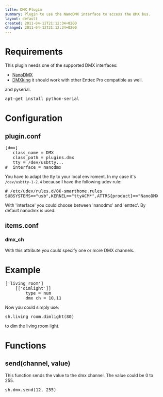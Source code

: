 ```yaml
---
title: DMX Plugin
summary: Plugin to use the NanoDMX interface to access the DMX bus.
layout: default
created: 2011-04-12T21:12:34+0200
changed: 2011-04-12T21:12:34+0200
---
```


Requirements
============
This plugin needs one of the supported DMX interfaces:

   * [NanoDMX](http://www.dmx4all.de/)
   * [DMXking](http://www.dmxking.com) it should work with other Enttec Pro compatible as well.

and pyserial.

<pre>apt-get install python-serial</pre>

Configuration
=============

plugin.conf
-----------
<pre>
[dmx]
   class_name = DMX
   class_path = plugins.dmx
   tty = /dev/usbtty...
#  interface = nanodmx
</pre>

You have to adapt the tty to your local enviroment. In my case it's <code>/dev/usbtty-1-2.4</code> because I have the following udev rule:

<pre># /etc/udev/rules.d/80-smarthome.rules
SUBSYSTEMS=="usb",KERNEL=="ttyACM*",ATTRS{product}=="NanoDMX Interface",SYMLINK+="usbtty-%b"</pre>

With 'interface'  you could choose between 'nanodmx' and 'enttec'. By default nanodmx is used.

items.conf
--------------

### dmx_ch
With this attribute you could specify one or more DMX channels.

# Example
<pre>
['living_room']
    [['dimlight']]
        type = num
        dmx_ch = 10,11
</pre>

Now you could simply use:
<pre>sh.living_room.dimlight(80)</pre> to dim the living room light.

Functions
=========

send(channel, value)
--------------------
This function sends the value to the dmx channel. The value could be 0 to 255.
<pre>sh.dmx.send(12, 255)</pre>

